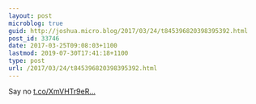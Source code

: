 ```yaml
---
layout: post
microblog: true
guid: http://joshua.micro.blog/2017/03/24/t845396820398395392.html
post_id: 33746
date: 2017-03-25T09:08:03+1100
lastmod: 2019-07-30T17:41:18+1100
type: post
url: /2017/03/24/t845396820398395392.html
---
```

Say no [t.co/XmVHTr9eR...](https://t.co/XmVHTr9eRi)
